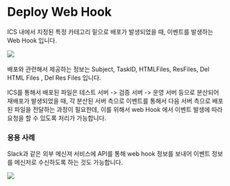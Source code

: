# Deploy Web Hook

&#x20;ICS 내에서 지정된 특정 카테고리 밑으로 배포가 발생되었을 때, 이벤트를 발생하는 Web Hook 입니다.&#x20;

![](<../../.gitbook/assets/스크린샷 2021-11-11 오후 3.34.24.png>)

배포와 관련해서 제공하는 정보는 Subject, TaskID,  HTMLFiles, ResFiles, Del HTML Files , Del Res Files 입니다.&#x20;

ICS를 통해서 배포된 파일은 테스트 서버 -> 검증 서버 -> 운영 서버 등으로 분산되어 재배포가 발생되었을 때, 각 분산된 서버 측으로 이벤트를 통해서 다음 서버 측으로 배포된 파일을 전달하는 과정이 필요한데, 이를 위해서 web Hook 에서 이벤트 발생에 따라 요청을 할 수 있도록 처리가 가능합니다.

### 응용 사례

Slack과 같은 외부 메신져 서비스에 API를 통해 web hook 정보를 보내어 이벤트 정보를 메신저로 수신하도록 하는 것도 가능합니다.

![](<../../.gitbook/assets/스크린샷 2021-11-11 오후 3.57.22.png>)
